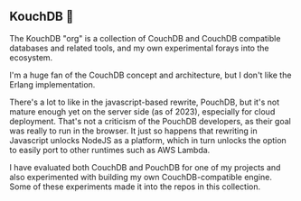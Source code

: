 ## KouchDB 👋

The KouchDB "org" is a collection of CouchDB and CouchDB compatible databases and related tools, and my own experimental forays into the ecosystem.

I'm a huge fan of the CouchDB concept and architecture, but I don't like the Erlang implementation.

There's a lot to like in the javascript-based rewrite, PouchDB, but it's not mature enough yet on the server side (as of 2023), especially for cloud deployment. That's not a criticism of the PouchDB developers, as their goal was really to run in the browser. It just so happens that rewriting in Javascript unlocks NodeJS as a platform, which in turn unlocks the option to easily port to other runtimes such as AWS Lambda.

I have evaluated both CouchDB and PouchDB for one of my projects and also experimented with building my own CouchDB-compatible engine. Some of these experiments made it into the repos in this collection.
